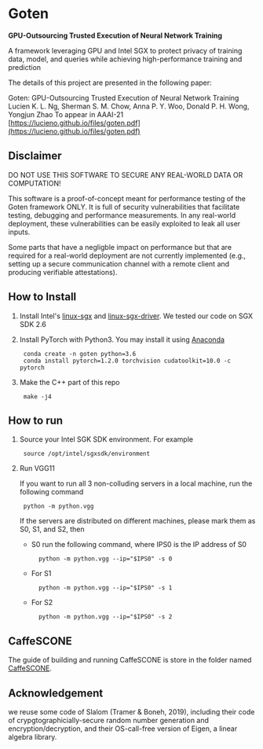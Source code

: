 # Goten
**GPU-Outsourcing Trusted Execution of Neural Network Training**

A framework leveraging GPU and Intel SGX to protect privacy of training data, model, and queries while achieving high-performance training and prediction

The details of this project are presented in the following paper:

Goten: GPU-Outsourcing Trusted Execution of Neural Network Training
Lucien K. L. Ng, Sherman S. M. Chow, Anna P. Y. Woo, Donald P. H. Wong, Yongjun Zhao
To appear in AAAI-21
[https://lucieno.github.io/files/goten.pdf](https://lucieno.github.io/files/goten.pdf)

## Disclaimer
DO NOT USE THIS SOFTWARE TO SECURE ANY REAL-WORLD DATA OR COMPUTATION!

This software is a proof-of-concept meant for performance testing of the Goten framework ONLY. It is full of security vulnerabilities that facilitate testing, debugging and performance measurements. In any real-world deployment, these vulnerabilities can be easily exploited to leak all user inputs.

Some parts that have a negligble impact on performance but that are required for a real-world deployment are not currently implemented (e.g., setting up a secure communication channel with a remote client and producing verifiable attestations).


## How to Install

1. Install Intel's [linux-sgx](https://github.com/intel/linux-sgx) and [linux-sgx-driver](https://github.com/intel/linux-sgx-driver).
    We tested our code on SGX SDK 2.6
    
1. Install PyTorch with Python3. You may install it using [Anaconda](https://www.anaconda.com/)

        conda create -n goten python=3.6
        conda install pytorch=1.2.0 torchvision cudatoolkit=10.0 -c pytorch
        
1. Make the C++ part of this repo

        make -j4

## How to run
1. Source your Intel SGK SDK environment. For example

        source /opt/intel/sgxsdk/environment

1. Run VGG11

    If you want to run all 3 non-colluding servers in a local machine, run the following command

        python -m python.vgg
        
    If the servers are distributed on different machines, please mark them as S0, S1, and S2, then
    
    - S0 run the following command, where IPS0 is the IP address of S0
    
            python -m python.vgg --ip="$IPS0" -s 0
    
    - For S1
    
            python -m python.vgg --ip="$IPS0" -s 1
    
    - For S2
    
            python -m python.vgg --ip="$IPS0" -s 2
            
## CaffeSCONE

The guide of building and running CaffeSCONE is store in the folder named [CaffeSCONE](CaffeSCONE).

## Acknowledgement
we reuse some code of Slalom (Tramer & Boneh, 2019), 
including their code of crypgtographicially-secure random number generation and encryption/decryption, 
and their OS-call-free version of Eigen, 
a linear algebra library.
